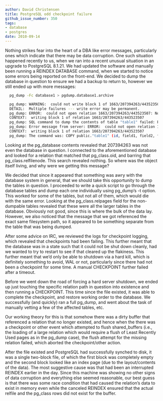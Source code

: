 ```yaml
---
author: David Christensen
title: PostgreSQL odd checkpoint failure
github_issue_number: 350
tags:
- database
- postgres
date: 2010-09-14
---
```




Nothing strikes fear into the heart of a DBA like error messages, particularly ones which indicate that there may be data corruption. One such situation happened recently to us, when we ran into a recent unusual situation in an upgrade to PostgreSQL 8.1.21. We had updated the software and manually been running a REINDEX DATABASE command, when we started to notice some errors being reported on the front-end. We decided to dump the database in question to ensure we had a backup to return to, however we still ended up with more messages:

```bash
  pg_dump -Fc database1 > pgdump.database1.archive

  pg_dump: WARNING:  could not write block 1 of 1663/207394263/443523507
  DETAIL:  Multiple failures --- write error may be permanent.
  pg_dump: ERROR:  could not open relation 1663/207394263/443523507: No such file or directory
  CONTEXT:  writing block 1 of relation 1663/207394263/443523507
  pg_dump: SQL command to dump the contents of table "table1" failed: PQendcopy() failed.
  pg_dump: Error message from server: ERROR:  could not open relation 1663/207394263/443523507: No such file or directory
  CONTEXT:  writing block 1 of relation 1663/207394263/443523507
  pg_dump: The command was: COPY public."table1" (id, field1, field2, field3) TO stdout;
```

Looking at the pg_database contents revealed that 207394263 was not even the database in question. I connected to the aforementioned database and looked for a relation that matched that pg_class.oid, and barring that pg_class.relfilenode. This search revealed nothing. So where was the object itself living, and why were we getting this message?

We decided that since it appeared that something was awry with the database system in general, that we should take this opportunity to dump the tables in question. I proceeded to write a quick script to go through the database tables and dump each one individually using pg_dump’s -t option. This worked for some of the tables, but not all of them, which would die with the same error. Looking at the pg_class.relpages field for the non-dumpable tables revealed that these were all the larger tables in the database. Obviously not good, since this is where the bulk of the data lay. However, we also noticed that the message that we got referenced the exact same filesystem path, so it appeared to be something separate from the table that was being dumped.

After some advice on IRC, we reviewed the logs for checkpoint logging, which revealed that checkpoints had been failing. This further meant that the database was in a state such that it could not be shut down cleanly, had we wanted to try to restart to see if that cleared up the flakiness. This further meant that we’d only be able to shutdown via a hard kill, which is definitely something to avoid, WAL or not, particularly since there had not been a checkpoint for some time. A manual CHECKPOINT further failed after a timeout.

Before we went down the road of forcing a hard server shutdown, we ended up just touching the specific relation path in question into existence and then running a CHECKPOINT. This time since the file existed, it was able to complete the checkpoint, and restore working order to the database. We successfully (and quickly) ran a full pg_dump, and went about the task of manually vetting a few of the affected tables, etc.

Our working theory for this is that somehow there was a dirty buffer that referenced a relation that no longer existed, and hence when the there was a checkpoint or other event which attempted to flush shared_buffers (i.e., the loading of a large relation which would require a flush of Least Recently Used pages as in the pg_dump case), the flush attempt for the missing relation failed, which aborted the checkpoint/other action.

After the file existed and PostgreSQL had successfully synched to disk, it was a single two-block file, of which the first block was completely empty and the second block looked like an index page (due to the layout/contents of the data). The most suggestive cause was that had been an interrupted REINDEX earlier in the day. Since this machine was showing no other signs of data corruption and everything else seemed reasonable, our best guess is that there was some race condition that had caused the relation’s data to exist in memory even while the canceled REINDEX ensured that the actual relfile and the pg_class rows did not exist for the buffer.


